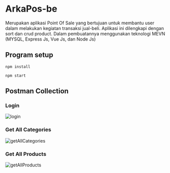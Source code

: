 # ArkaPos-be
Merupakan aplikasi Point Of Sale yang bertujuan untuk membantu user dalam melakukan kegiatan transaksi jual-beli. 
Aplikasi ini dilengkapi dengan sort dan crud product. Dalam pembuatannya menggunakan teknologi MEVN (MYSQL, Express Js, Vue Js, dan Node Js)

## Program setup
```
npm install
```
```
npm start
```


## Postman Collection
### Login
![login](https://user-images.githubusercontent.com/47838819/97253044-01abb000-183e-11eb-8b19-f7d7ee4c8ce3.PNG)
### Get All Categories
![getAllCategories](https://user-images.githubusercontent.com/47838819/97253038-fe182900-183d-11eb-95a0-22aa385fe576.PNG)
### Get All Products
![getAllProducts](https://user-images.githubusercontent.com/47838819/97253041-ffe1ec80-183d-11eb-9020-d962f266de6c.PNG)

